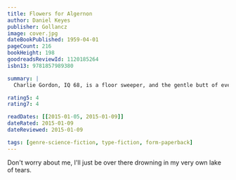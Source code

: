 ```yaml
---
title: Flowers for Algernon
author: Daniel Keyes
publisher: Gollancz
image: cover.jpg
dateBookPublished: 1959-04-01
pageCount: 216
bookHeight: 198
goodreadsReviewId: 1120185264
isbn13: 9781857989380

summary: |
  Charlie Gordon, IQ 68, is a floor sweeper, and the gentle butt of everyone's jokes, until an experiment in the enhancement of human intelligence turns him into a genius. But then Algernon, the mouse whose triumphal experimental transformation preceded his, fades and dies, and Charlie has to face the possibility that his salvation was only temporary.

rating5: 4
rating7: 4

readDates: [[2015-01-05, 2015-01-09]]
dateRated: 2015-01-09
dateReviewed: 2015-01-09

tags: [genre-science-fiction, type-fiction, form-paperback]
---
```


Don't worry about me, I'll just be over there drowning in my very own lake of tears.
